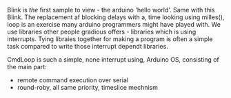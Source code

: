 Blink is _the_ first sample to view - the arduino 'hello world'.
Same with this Blink.
The replacement af blocking delays with a, time looking using milles(), loop is an exercise many arduino programmers might have played with. 
We use libraries other people gradious offers - libraries which is using interrupts. Tying libraies together for making a program is often a simple task compared to write those interrupt dependt libraries.

CmdLoop is such a simple, none interrupt using, Arduino OS, consisting of the main part:

- remote command execution over serial
- round-roby, all same priority, timeslice mechnism


